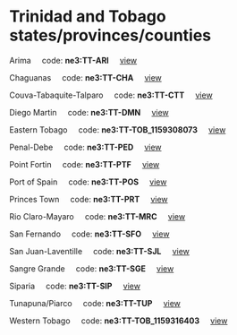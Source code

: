 # Trinidad and Tobago states/provinces/counties
Arima&nbsp;&nbsp;&nbsp;&nbsp;&nbsp;code: **ne3:TT-ARI**&nbsp;&nbsp;&nbsp;&nbsp;&nbsp;[view](../../export/geojson/medium/ne3/tt/ari.geojson)&nbsp;&nbsp;&nbsp;&nbsp;&nbsp;


Chaguanas&nbsp;&nbsp;&nbsp;&nbsp;&nbsp;code: **ne3:TT-CHA**&nbsp;&nbsp;&nbsp;&nbsp;&nbsp;[view](../../export/geojson/medium/ne3/tt/cha.geojson)&nbsp;&nbsp;&nbsp;&nbsp;&nbsp;


Couva-Tabaquite-Talparo&nbsp;&nbsp;&nbsp;&nbsp;&nbsp;code: **ne3:TT-CTT**&nbsp;&nbsp;&nbsp;&nbsp;&nbsp;[view](../../export/geojson/medium/ne3/tt/ctt.geojson)&nbsp;&nbsp;&nbsp;&nbsp;&nbsp;


Diego Martin&nbsp;&nbsp;&nbsp;&nbsp;&nbsp;code: **ne3:TT-DMN**&nbsp;&nbsp;&nbsp;&nbsp;&nbsp;[view](../../export/geojson/medium/ne3/tt/dmn.geojson)&nbsp;&nbsp;&nbsp;&nbsp;&nbsp;


Eastern Tobago&nbsp;&nbsp;&nbsp;&nbsp;&nbsp;code: **ne3:TT-TOB_1159308073**&nbsp;&nbsp;&nbsp;&nbsp;&nbsp;[view](../../export/geojson/medium/ne3/tt/tob_1159308073.geojson)&nbsp;&nbsp;&nbsp;&nbsp;&nbsp;


Penal-Debe&nbsp;&nbsp;&nbsp;&nbsp;&nbsp;code: **ne3:TT-PED**&nbsp;&nbsp;&nbsp;&nbsp;&nbsp;[view](../../export/geojson/medium/ne3/tt/ped.geojson)&nbsp;&nbsp;&nbsp;&nbsp;&nbsp;


Point Fortin&nbsp;&nbsp;&nbsp;&nbsp;&nbsp;code: **ne3:TT-PTF**&nbsp;&nbsp;&nbsp;&nbsp;&nbsp;[view](../../export/geojson/medium/ne3/tt/ptf.geojson)&nbsp;&nbsp;&nbsp;&nbsp;&nbsp;


Port of Spain&nbsp;&nbsp;&nbsp;&nbsp;&nbsp;code: **ne3:TT-POS**&nbsp;&nbsp;&nbsp;&nbsp;&nbsp;[view](../../export/geojson/medium/ne3/tt/pos.geojson)&nbsp;&nbsp;&nbsp;&nbsp;&nbsp;


Princes Town&nbsp;&nbsp;&nbsp;&nbsp;&nbsp;code: **ne3:TT-PRT**&nbsp;&nbsp;&nbsp;&nbsp;&nbsp;[view](../../export/geojson/medium/ne3/tt/prt.geojson)&nbsp;&nbsp;&nbsp;&nbsp;&nbsp;


Rio Claro-Mayaro&nbsp;&nbsp;&nbsp;&nbsp;&nbsp;code: **ne3:TT-MRC**&nbsp;&nbsp;&nbsp;&nbsp;&nbsp;[view](../../export/geojson/medium/ne3/tt/mrc.geojson)&nbsp;&nbsp;&nbsp;&nbsp;&nbsp;


San Fernando&nbsp;&nbsp;&nbsp;&nbsp;&nbsp;code: **ne3:TT-SFO**&nbsp;&nbsp;&nbsp;&nbsp;&nbsp;[view](../../export/geojson/medium/ne3/tt/sfo.geojson)&nbsp;&nbsp;&nbsp;&nbsp;&nbsp;


San Juan-Laventille&nbsp;&nbsp;&nbsp;&nbsp;&nbsp;code: **ne3:TT-SJL**&nbsp;&nbsp;&nbsp;&nbsp;&nbsp;[view](../../export/geojson/medium/ne3/tt/sjl.geojson)&nbsp;&nbsp;&nbsp;&nbsp;&nbsp;


Sangre Grande&nbsp;&nbsp;&nbsp;&nbsp;&nbsp;code: **ne3:TT-SGE**&nbsp;&nbsp;&nbsp;&nbsp;&nbsp;[view](../../export/geojson/medium/ne3/tt/sge.geojson)&nbsp;&nbsp;&nbsp;&nbsp;&nbsp;


Siparia&nbsp;&nbsp;&nbsp;&nbsp;&nbsp;code: **ne3:TT-SIP**&nbsp;&nbsp;&nbsp;&nbsp;&nbsp;[view](../../export/geojson/medium/ne3/tt/sip.geojson)&nbsp;&nbsp;&nbsp;&nbsp;&nbsp;


Tunapuna/Piarco&nbsp;&nbsp;&nbsp;&nbsp;&nbsp;code: **ne3:TT-TUP**&nbsp;&nbsp;&nbsp;&nbsp;&nbsp;[view](../../export/geojson/medium/ne3/tt/tup.geojson)&nbsp;&nbsp;&nbsp;&nbsp;&nbsp;


Western Tobago&nbsp;&nbsp;&nbsp;&nbsp;&nbsp;code: **ne3:TT-TOB_1159316403**&nbsp;&nbsp;&nbsp;&nbsp;&nbsp;[view](../../export/geojson/medium/ne3/tt/tob_1159316403.geojson)&nbsp;&nbsp;&nbsp;&nbsp;&nbsp;

